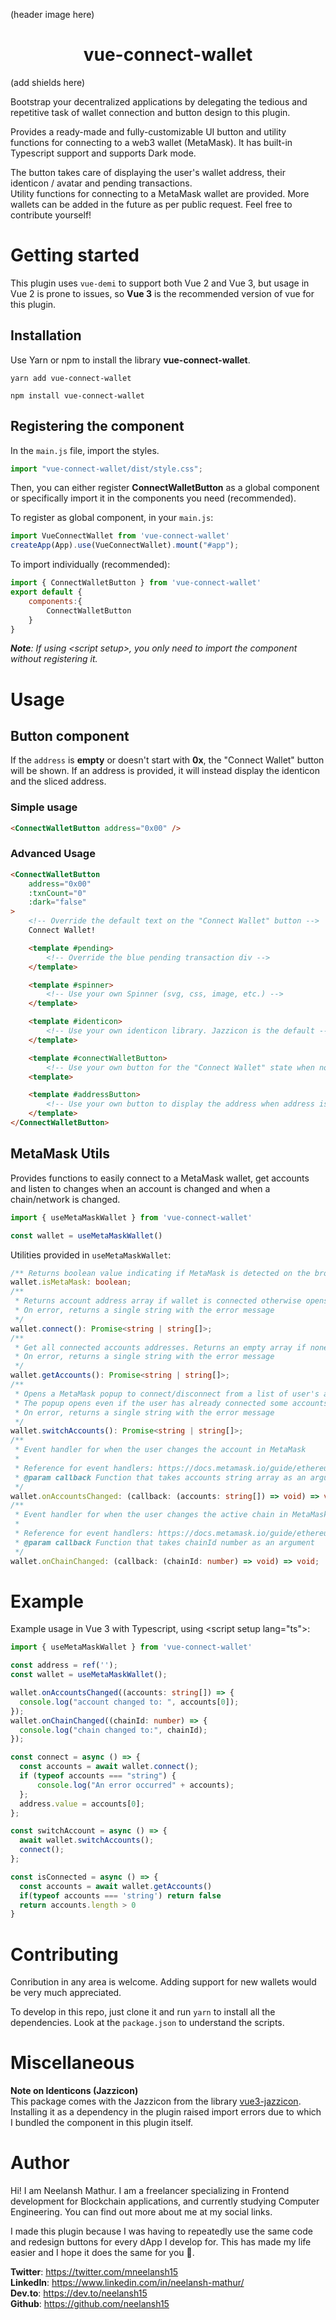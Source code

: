 (header image here)
<h1 align="center">vue-connect-wallet</h1>
(add shields here)
  
Bootstrap your decentralized applications by delegating the tedious and repetitive task of wallet connection and button design to this plugin.  

Provides a ready-made and fully-customizable UI button and utility functions for connecting to a web3 wallet (MetaMask). It has built-in Typescript support and supports Dark mode.

The button takes care of displaying the user's wallet address, their identicon / avatar and pending transactions.  
Utility functions for connecting to a MetaMask wallet are provided. More wallets can be added in the future as per public request. Feel free to contribute yourself!  

# Getting started
This plugin uses `vue-demi` to support both Vue 2 and Vue 3, but usage in Vue 2 is prone to issues, so **Vue 3** is the recommended version of vue for this plugin.

## Installation
Use Yarn or npm to install the library **vue-connect-wallet**.

```console
yarn add vue-connect-wallet
```

```console
npm install vue-connect-wallet
```

## Registering the component
In the `main.js` file, import the styles.
```js
import "vue-connect-wallet/dist/style.css";
```

Then, you can either register **ConnectWalletButton** as a global component or specifically import it in the components you need (recommended).  

To register as global component, in your `main.js`:
```js
import VueConnectWallet from 'vue-connect-wallet'
createApp(App).use(VueConnectWallet).mount("#app");
```

To import individually (recommended):
```js
import { ConnectWalletButton } from 'vue-connect-wallet'
export default {
    components:{
        ConnectWalletButton
    }
}
```
***Note**: If using &lt;script setup&gt;, you only need to import the component without registering it.*

# Usage
## Button component
If the `address` is **empty** or doesn't start with **0x**, the "Connect Wallet" button will be shown. If an address is provided, it will instead display the identicon and the sliced address.
### Simple usage
```html
<ConnectWalletButton address="0x00" />
```

### Advanced Usage
```html
<ConnectWalletButton
    address="0x00"
    :txnCount="0"
    :dark="false"
>
    <!-- Override the default text on the "Connect Wallet" button -->
    Connect Wallet!

    <template #pending>
        <!-- Override the blue pending transaction div -->
    </template>

    <template #spinner>
        <!-- Use your own Spinner (svg, css, image, etc.) -->
    </template>

    <template #identicon>
        <!-- Use your own identicon library. Jazzicon is the default -->
    </template>

    <template #connectWalletButton>
        <!-- Use your own button for the "Connect Wallet" state when no address is provided -->
    <template>

    <template #addressButton>
        <!-- Use your own button to display the address when address is provided. Does not remove the pending transaction div -->
    </template>
</ConnectWalletButton>
```

## MetaMask Utils
Provides functions to easily connect to a MetaMask wallet, get accounts and listen to changes when an account is changed and when a chain/network is changed.

```js
import { useMetaMaskWallet } from 'vue-connect-wallet'

const wallet = useMetaMaskWallet()
```

Utilities provided in `useMetaMaskWallet`:
```ts
/** Returns boolean value indicating if MetaMask is detected on the browser **/
wallet.isMetaMask: boolean;
/**
 * Returns account address array if wallet is connected otherwise opens MetaMask popup.
 * On error, returns a single string with the error message
 */
wallet.connect(): Promise<string | string[]>;
/**
 * Get all connected accounts addresses. Returns an empty array if none connected
 * On error, returns a single string with the error message
 */
wallet.getAccounts(): Promise<string | string[]>;
/**
 * Opens a MetaMask popup to connect/disconnect from a list of user's accounts. Returns an array.
 * The popup opens even if the user has already connected some accounts.
 * On error, returns a single string with the error message
 */
wallet.switchAccounts(): Promise<string | string[]>;
/**
 * Event handler for when the user changes the account in MetaMask
 *
 * Reference for event handlers: https://docs.metamask.io/guide/ethereum-provider.html#events
 * @param callback Function that takes accounts string array as an argument
 */
wallet.onAccountsChanged: (callback: (accounts: string[]) => void) => void;
/**
 * Event handler for when the user changes the active chain in MetaMask
 *
 * Reference for event handlers: https://docs.metamask.io/guide/ethereum-provider.html#events
 * @param callback Function that takes chainId number as an argument
 */
wallet.onChainChanged: (callback: (chainId: number) => void) => void;
```

# Example
Example usage in Vue 3 with Typescript, using &lt;script setup lang="ts"&gt;:
```ts
import { useMetaMaskWallet } from 'vue-connect-wallet'

const address = ref('');
const wallet = useMetaMaskWallet();

wallet.onAccountsChanged((accounts: string[]) => {
  console.log("account changed to: ", accounts[0]);
});
wallet.onChainChanged((chainId: number) => {
  console.log("chain changed to:", chainId);
});

const connect = async () => {
  const accounts = await wallet.connect();
  if (typeof accounts === "string") {
      console.log("An error occurred" + accounts);
  };
  address.value = accounts[0];
};

const switchAccount = async () => {
  await wallet.switchAccounts();
  connect();
};

const isConnected = async () => {
  const accounts = await wallet.getAccounts()
  if(typeof accounts === 'string') return false
  return accounts.length > 0
}
```

# Contributing
Conribution in any area is welcome. Adding support for new wallets would be very much appreciated.

To develop in this repo, just clone it and run `yarn` to install all the dependencies. Look at the `package.json` to understand the scripts.

# Miscellaneous

**Note on Identicons (Jazzicon)**  
This package comes with the Jazzicon from the library [vue3-jazzicon](https://github.com/samuveth/vue3-jazzicon). Installing it as a dependency in the plugin raised import errors due to which I bundled the component in this plugin itself.

# Author
Hi! I am Neelansh Mathur. I am a freelancer specializing in Frontend development for Blockchain applications, and currently studying Computer Engineering. You can find out more about me at my social links.  

I made this plugin because I was having to repeatedly use the same code and redesign buttons for every dApp I develop for. This has made my life easier and I hope it does the same for you 💚.

**Twitter**: https://twitter.com/mneelansh15  
**LinkedIn**: https://www.linkedin.com/in/neelansh-mathur/  
**Dev.to**: https://dev.to/neelansh15  
**Github**: https://github.com/neelansh15  

